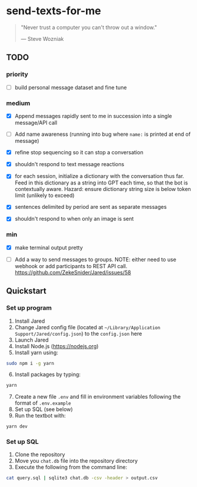 # send-texts-for-me

> "Never trust a computer you can't throw out a window."
>
> — Steve Wozniak

## TODO

### priority

- [ ] build personal message dataset and fine tune

### medium

- [x] Append messages rapidly sent to me in succession into a single message/API call

- [ ] Add name awareness (running into bug where `name:` is printed at end of message)

- [x] refine stop sequencing so it can stop a conversation

- [x] shouldn't respond to text message reactions

- [x] for each session, initialize a dictionary with the conversation thus far. Feed in this dictionary as a string into GPT each time, so that the bot is contextually aware. Hazard: ensure dictionary string size is below token limit (unlikely to exceed)

- [x] sentences delimited by period are sent as separate messages

- [x] shouldn't respond to when only an image is sent

### min

- [x] make terminal output pretty

- [ ] Add a way to send messages to groups. NOTE: either need to use webhook or add participants to REST API call. <https://github.com/ZekeSnider/Jared/issues/58>

## Quickstart

### Set up program

1. Install Jared
2. Change Jared config file (located at `~/Library/Application Support/Jared/config.json`) to the `config.json` here
3. Launch Jared
4. Install Node.js (https://nodejs.org)
5. Install yarn using:

```bash
sudo npm i -g yarn
```

6. Install packages by typing:

```bash
yarn
```

7. Create a new file `.env` and fill in environment variables following the format of `.env.example`
8. Set up SQL (see below)
9. Run the textbot with:

```bash
yarn dev
```

### Set up SQL

1. Clone the repository
2. Move you `chat.db` file into the repository directory
3. Execute the following from the command line:

```bash
cat query.sql | sqlite3 chat.db -csv -header > output.csv
```
